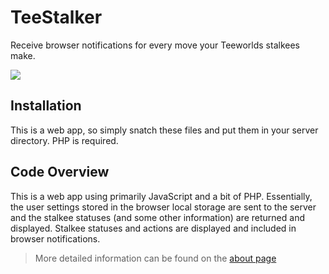 # TeeStalker
Receive browser notifications for every move your Teeworlds stalkees make.

<img src="http://i.imgur.com/uEOj8mu.png">

## Installation
This is a web app, so simply snatch these files and put them in your server directory. PHP is required.

## Code Overview
This is a web app using primarily JavaScript and a bit of PHP. Essentially, the user settings stored in the browser local storage are sent to the server and the stalkee statuses (and some other information) are returned and displayed. Stalkee statuses and actions are displayed and included in browser notifications.

> More detailed information can be found on the [about page](includes/about.inc.php)